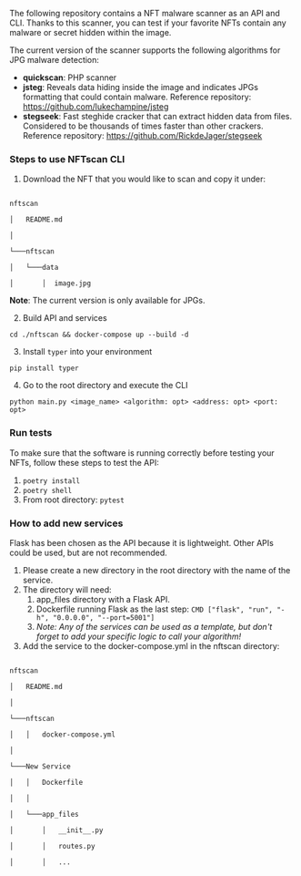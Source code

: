 The following repository contains a NFT malware scanner as an API and CLI. Thanks to this scanner, you can test if your favorite NFTs contain any malware or secret hidden within the image.

The current version of the scanner supports the following algorithms for JPG malware detection:



* **quickscan**: PHP scanner
* **jsteg**: Reveals data hiding inside the image and indicates JPGs formatting that could contain malware. Reference repository: https://github.com/lukechampine/jsteg
* **stegseek**: Fast steghide cracker that can extract hidden data from files. Considered to be thousands of times faster than other crackers. Reference repository: https://github.com/RickdeJager/stegseek

### Steps to use NFTscan CLI



1. Download the NFT that you would like to scan and copy it under:

```

nftscan

│   README.md

│

└───nftscan

│   └───data

│       │  image.jpg

```

**Note**: The current version is only available for JPGs.



2. Build API and services

`cd ./nftscan && docker-compose up --build -d`



3. Install `typer` into your environment

`pip install typer`



4. Go to the root directory and execute the CLI

`python main.py <image_name> <algorithm: opt> <address: opt> <port: opt>`

### Run tests

To make sure that the software is running correctly before testing your NFTs, follow these steps to test the API:



1. `poetry install`
2. `poetry shell`
3. From root directory: `pytest`

### How to add new services



Flask has been chosen as the API because it is lightweight. Other APIs could be used, but are not recommended.


1. Please create a new directory in the root directory with the name of the service.
2. The directory will need:
    1. app_files directory with a Flask API.
    2. Dockerfile running Flask as the last step: `CMD ["flask", "run", "-h", "0.0.0.0", "--port=5001"]`
    3. *Note: Any of the services can be used as a template, but don't forget to add your specific  logic to call your algorithm!*
3. Add the service to the docker-compose.yml in the nftscan directory:

```

nftscan

│   README.md

│

└───nftscan

│   │   docker-compose.yml

│   

└───New Service

│   │   Dockerfile

│   │

│   └───app_files

│       │   __init__.py

│       │   routes.py

│       │   ...

```



